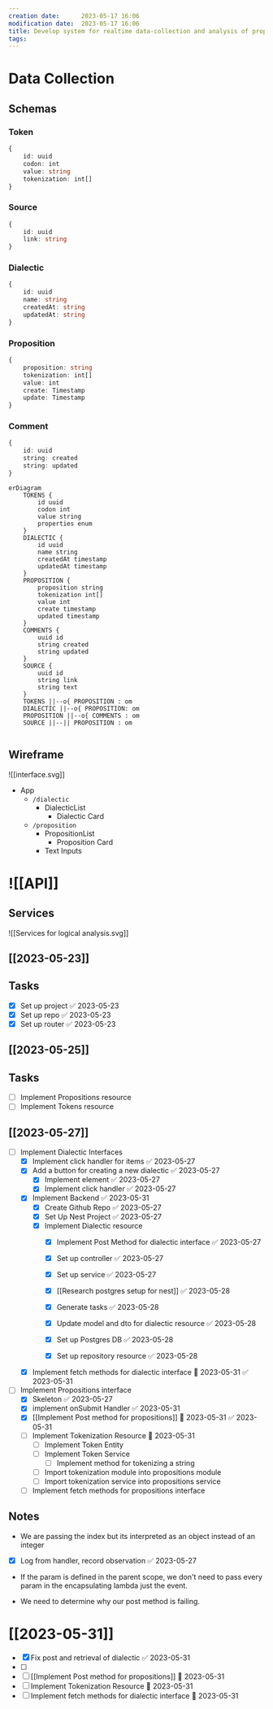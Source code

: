 ```yaml
---
creation date:		2023-05-17 16:06
modification date:	2023-05-17 16:06
title: Develop system for realtime data-collection and analysis of propositions from demon processes
tags:
---
```

# Data Collection
## Schemas
### Token
```ts
{
	id: uuid
	codon: int
	value: string
	tokenization: int[]
}
```

### Source
```ts
{
	id: uuid
	link: string
}
```

### Dialectic
```typescript
{
	id: uuid
	name: string
	createdAt: string
	updatedAt: string
}
```

### Proposition
```ts
{
	proposition: string
	tokenization: int[]
	value: int
	create: Timestamp
	update: Timestamp
}
```

### Comment
```ts
{
	id: uuid
	string: created
	string: updated
}
```


```mermaid
erDiagram
	TOKENS {
		id uuid
		codon int
		value string
		properties enum
	}
	DIALECTIC {
		id uuid
		name string
		createdAt timestamp
		updatedAt timestamp
	}
	PROPOSITION {
		proposition string
		tokenization int[]
		value int
		create timestamp
		updated timestamp
	}
	COMMENTS {
        uuid id
        string created
        string updated
    }
    SOURCE {
	    uuid id
	    string link
	    string text
    }
    TOKENS ||--o{ PROPOSITION : om
    DIALECTIC ||--o{ PROPOSITION: om
    PROPOSITION ||--o{ COMMENTS : om
    SOURCE ||--|| PROPOSITION : om
    
```

## Wireframe
![[interface.svg]]
* App
	* `/dialectic`
		* DialecticList
			* Dialectic Card
	* `/proposition`
		* PropositionList
			* Proposition Card
		* Text Inputs

# ![[API]]
## Services
![[Services for logical analysis.svg]]

## [[2023-05-23]]
## Tasks
- [x] Set up project ✅ 2023-05-23
- [x] Set up repo ✅ 2023-05-23
- [x] Set up router ✅ 2023-05-23

## [[2023-05-25]]
## Tasks
- [ ] Implement Propositions resource
- [ ] Implement Tokens resource

## [[2023-05-27]]
- [ ] Implement Dialectic Interfaces
	- [x] Implement click handler for items ✅ 2023-05-27
	- [x] Add a button for creating a new dialectic ✅ 2023-05-27
		- [x] Implement element ✅ 2023-05-27
		- [x] Implement click handler ✅ 2023-05-27
	- [x] Implement Backend ✅ 2023-05-31
		- [x] Create Github Repo ✅ 2023-05-27
		- [x] Set Up Nest Project ✅ 2023-05-27
		- [x] Implement Dialectic resource
			- [x] Implement Post Method for dialectic interface ✅ 2023-05-27
			- [x] Set up controller ✅ 2023-05-27
			- [x] Set up service ✅ 2023-05-27
			- [x] [[Research postgres setup for nest]] ✅ 2023-05-28
			- [x] Generate tasks ✅ 2023-05-28
			- [x] Update model and dto for dialectic resource ✅ 2023-05-28
			- [x] Set up Postgres DB ✅ 2023-05-28
			- [x] Set up repository resource ✅ 2023-05-28


	- [x] Implement fetch methods for dialectic interface 📅 2023-05-31 ✅ 2023-05-31

- [ ] Implement Propositions interface
	- [x] Skeleton ✅ 2023-05-27
	- [x] implement onSubmit Handler ✅ 2023-05-31
	- [x] [[Implement Post method for propositions]] 📅 2023-05-31 ✅ 2023-05-31
	- [ ] Implement Tokenization Resource 📅 2023-05-31 
		- [ ] Implement Token Entity
		- [ ] Implement Token Service
			- [ ] Implement method for tokenizing a string
		- [ ] Import tokenization module into propositions module
		- [ ] Import tokenization service into propositions service
	- [ ] Implement fetch methods for propositions interface
## Notes
* We are passing the index but its interpreted as an object instead of an integer
- [x] Log from handler, record observation ✅ 2023-05-27
- If the param is defined in the parent scope, we don't need to pass every param in the encapsulating lambda just the event.
* We need to determine why our post method is failing. 

# [[2023-05-31]]
- [x] Fix post and retrieval of dialectic ✅ 2023-05-31
- [ ] 
- [ ] [[Implement Post method for propositions]] 📅 2023-05-31
- [ ] Implement Tokenization Resource 📅 2023-05-31 
- [ ] Implement fetch methods for dialectic interface 📅 2023-05-31 